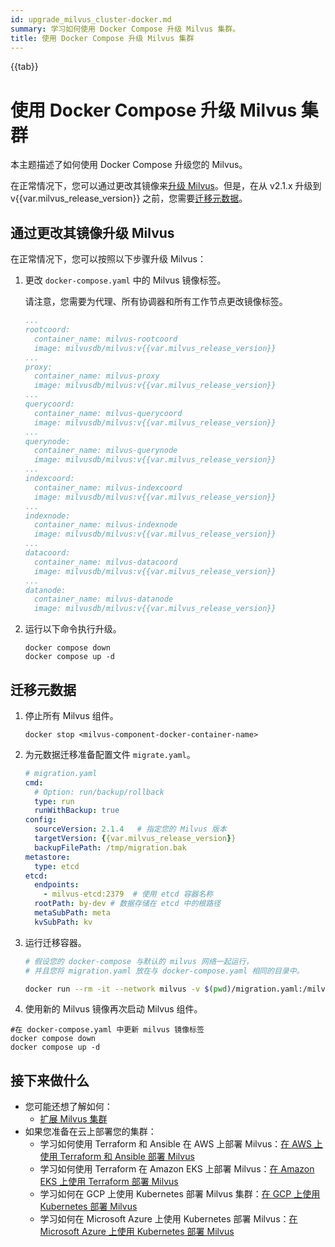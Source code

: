 ```yaml
---
id: upgrade_milvus_cluster-docker.md
summary: 学习如何使用 Docker Compose 升级 Milvus 集群。
title: 使用 Docker Compose 升级 Milvus 集群
---
```


{{tab}}

# 使用 Docker Compose 升级 Milvus 集群

本主题描述了如何使用 Docker Compose 升级您的 Milvus。

在正常情况下，您可以通过更改其镜像来[升级 Milvus](#Upgrade-Milvus-by-changing-its-image)。但是，在从 v2.1.x 升级到 v{{var.milvus_release_version}} 之前，您需要[迁移元数据](#Migrate-the-metadata)。

## 通过更改其镜像升级 Milvus

在正常情况下，您可以按照以下步骤升级 Milvus：

1. 更改 `docker-compose.yaml` 中的 Milvus 镜像标签。

    请注意，您需要为代理、所有协调器和所有工作节点更改镜像标签。

    ```yaml
    ...
    rootcoord:
      container_name: milvus-rootcoord
      image: milvusdb/milvus:v{{var.milvus_release_version}}
    ...
    proxy:
      container_name: milvus-proxy
      image: milvusdb/milvus:v{{var.milvus_release_version}}
    ...
    querycoord:
      container_name: milvus-querycoord
      image: milvusdb/milvus:v{{var.milvus_release_version}}  
    ...
    querynode:
      container_name: milvus-querynode
      image: milvusdb/milvus:v{{var.milvus_release_version}}
    ...
    indexcoord:
      container_name: milvus-indexcoord
      image: milvusdb/milvus:v{{var.milvus_release_version}}
    ...
    indexnode:
      container_name: milvus-indexnode
      image: milvusdb/milvus:v{{var.milvus_release_version}} 
    ...
    datacoord:
      container_name: milvus-datacoord
      image: milvusdb/milvus:v{{var.milvus_release_version}}   
    ...
    datanode:
      container_name: milvus-datanode
      image: milvusdb/milvus:v{{var.milvus_release_version}}
    ```

2. 运行以下命令执行升级。

    ```shell
    docker compose down
    docker compose up -d
    ```

## 迁移元数据

1. 停止所有 Milvus 组件。

    ```
    docker stop <milvus-component-docker-container-name>
    ```

2. 为元数据迁移准备配置文件 `migrate.yaml`。

    ```yaml
    # migration.yaml
    cmd:
      # Option: run/backup/rollback
      type: run
      runWithBackup: true
    config:
      sourceVersion: 2.1.4   # 指定您的 Milvus 版本
      targetVersion: {{var.milvus_release_version}}
      backupFilePath: /tmp/migration.bak
    metastore:
      type: etcd
    etcd:
      endpoints:
        - milvus-etcd:2379  # 使用 etcd 容器名称
      rootPath: by-dev # 数据存储在 etcd 中的根路径
      metaSubPath: meta
      kvSubPath: kv
    ```

3. 运行迁移容器。

    ```bash
    # 假设您的 docker-compose 与默认的 milvus 网络一起运行，
    # 并且您将 migration.yaml 放在与 docker-compose.yaml 相同的目录中。
    
    docker run --rm -it --network milvus -v $(pwd)/migration.yaml:/milvus/configs/migration.yaml milvus/meta-migration:v2.2.0 /milvus/bin/meta-migration -config=/milvus/configs/migration.yaml
	```

4. 使用新的 Milvus 镜像再次启动 Milvus 组件。

```
#在 docker-compose.yaml 中更新 milvus 镜像标签
docker compose down
docker compose up -d
```

## 接下来做什么
- 您可能还想了解如何：
  - [扩展 Milvus 集群](scaleout.md)
- 如果您准备在云上部署您的集群：
  - 学习如何使用 Terraform 和 Ansible 在 AWS 上部署 Milvus：[在 AWS 上使用 Terraform 和 Ansible 部署 Milvus](aws.md)
  - 学习如何使用 Terraform 在 Amazon EKS 上部署 Milvus：[在 Amazon EKS 上使用 Terraform 部署 Milvus](eks.md)
  - 学习如何在 GCP 上使用 Kubernetes 部署 Milvus 集群：[在 GCP 上使用 Kubernetes 部署 Milvus](gcp.md)
  - 学习如何在 Microsoft Azure 上使用 Kubernetes 部署 Milvus：[在 Microsoft Azure 上使用 Kubernetes 部署 Milvus](azure.md)
```